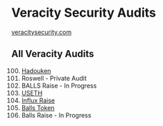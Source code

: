 # Veracity Security Audits

[veracitysecurity.com](https://veracitysecurity.com/)

## All Veracity Audits

100. [Hadouken](published/hadouken-v1.0.pdf)
200. Roswell - Private Audit
300. BALLS Raise - In Progress
500. [USETH](published/useth-v1.0.pdf)
600. [Influx Raise](published/influx-raise-v1.0.pdf)
700. [Balls Token](published/balls-token-v1.0.pdf)
800. Balls Raise - In Progress




